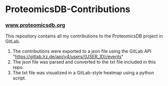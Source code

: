 # ProteomicsDB-Contributions

### www.proteomicsdb.org

This repository contains all my contributions to the ProteomicsDB project in GitLab.

1. The contributions were exported to a json file using the GitLab API "https://gitlab.lrz.de/api/v4/users/{USER_ID}/events"
2. The json file was parsed and converted to the txt file included in this repo.
3. The txt file was visualized in a GitLab-style heatmap using a python script.

